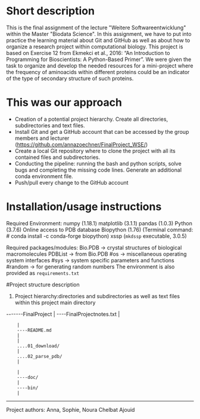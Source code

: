 

# Short description

This is the final assignment of the lecture "Weitere Softwareentwicklung" within the Master "Biodata Science". In this assignment, 
we have to put into practice the learning material about Git and GitHub as well as about how to organize a research project within computational biology. 
This project is based on Exercise 12 from Ekmekci et al., 2016: “An Introduction to Programming for Bioscientists: A Python-Based Primer”.
We were given the task to organize and develop the needed resources for a mini-project where the frequency of aminoacids within different proteins could be 
an indicator of the type of secondary structure of such proteins.

# This was our approach

* Creation of a potential project hierarchy. Create all directories, subdirectories and text files.
* Install Git and get a GitHub account that can be accessed by the group members and lecturer (https://github.com/annazoechner/FinalProject_WSE/)
* Create a local Git repository where to clone the project with all its contained files and subdirectories.
* Conducting the pipeline: running the bash and python scripts, solve bugs and completing the missing code lines. Generate an additional conda environment file.
* Push/pull every change to the GitHub account

# Installation/usage instructions

Required Environment: 
numpy (1.18.1) 
matplotlib (3.1.1) 
pandas (1.0.3)
Python (3.7.6) 
Online access to PDB database 
Biopython (1.76) (Terminal command: # conda install -c conda-forge biopython)
xssp (`mkdssp` executable, 3.0.5) 
     
Required packages/modules: 
Bio.PDB -> crystal structures of biological macromolecules 
PDBList -> from Bio.PDB
#os -> miscellaneous operating system interfaces 
#sys -> system specific parameters and functions
#random -> for generating random numbers 
The environment is also provided as `requirements.txt`

#Project structure description

1. Project hierarchy:directories and subdirectories as well as text files within this project main directory

-------FinalProject
		|
		----FinalProjectnotes.txt
		|
		
		|
		----README.md
		|
		|
		....01_download/
		|
		....02_parse_pdb/
		|
		
		|
		----doc/
		|
		----bin/
		|
		



---
Project authors: Anna, Sophie, Noura Chelbat Ajouid
